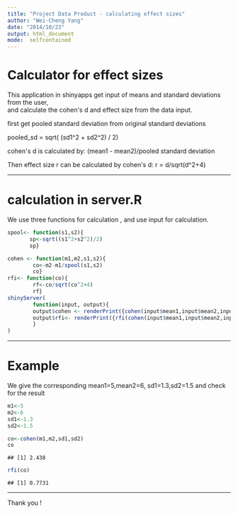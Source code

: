 ```yaml
---
title: "Project Data Product - calculating effect sizes"
author: "Wei-Cheng Yang"
date: "2014/10/23"
output: html_document
mode:  selfcontained
---
```


# Calculator for effect sizes

This application in shinyapps get input of means and standard deviations from the user,   
and calculate the cohen's d and effect size from the data input.

first get pooled standard deviation from original standard deviations

pooled_sd = sqrt( (sd1^2 + sd2^2) / 2)

cohen's d is calculated by:
(mean1 - mean2)/pooled standard deviation

Then effect size r can be calculated by cohen's d:
r = d/sqrt(d^2+4)

---

# calculation in server.R

We use three functions for calculation , 
and use input for calculation.


```r
spool<- function(s1,s2){
       sp<-sqrt((s1^2+s2^2)/2) 
       sp}

cohen <- function(m1,m2,s1,s2){
        co<-m2-m1/spool(s1,s2)
        co}
rfi<- function(co){
        rf<-co/sqrt(co^2+4)
        rf}
shinyServer(
        function(input, output){       
        output$cohen <- renderPrint({cohen(input$mean1,input$mean2,input$sd1,input$sd2)})
        output$rfi<- renderPrint({rfi(cohen(input$mean1,input$mean2,input$sd1,input$sd2))})
        }
)
```

---

# Example

We give the corresponding mean1=5,mean2=6, sd1=1.3,sd2=1.5 and check for the result



```r
m1<-5
m2<-6
sd1<-1.3
sd2<-1.5

co<-cohen(m1,m2,sd1,sd2)
co
```

```
## [1] 2.438
```

```r
rfi(co)
```

```
## [1] 0.7731
```

---

Thank you !
